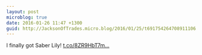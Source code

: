 ```yaml
---
layout: post
microblog: true
date: 2016-01-26 11:47 +1300
guid: http://JacksonOfTrades.micro.blog/2016/01/25/t691754264708911106.html
---
```

I finally got Saber Lily! [t.co/8ZR9HbT7m...](https://t.co/8ZR9HbT7mM)
